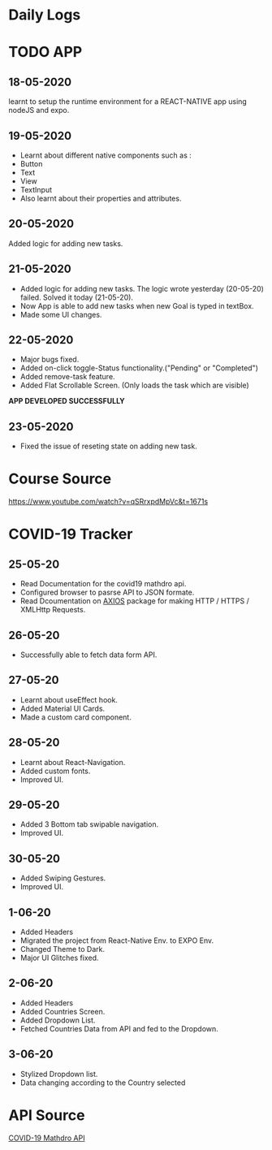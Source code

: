 # Daily Logs

# TODO APP

## 18-05-2020

learnt to setup the runtime environment for a REACT-NATIVE app using nodeJS and expo.

## 19-05-2020

- Learnt about different native components such as :
- Button
- Text
- View
- TextInput
- Also learnt about their properties and attributes.

## 20-05-2020

Added logic for adding new tasks.

## 21-05-2020

- Added logic for adding new tasks. The logic wrote yesterday (20-05-20) failed. Solved it today (21-05-20).
- Now App is able to add new tasks when new Goal is typed in textBox.
- Made some UI changes.

## 22-05-2020

- Major bugs fixed.
- Added on-click toggle-Status functionality.("Pending" or "Completed")
- Added remove-task feature.
- Added Flat Scrollable Screen. (Only loads the task which are visible)

<b>APP DEVELOPED SUCCESSFULLY</b> <br>

## 23-05-2020

- Fixed the issue of reseting state on adding new task.

# Course Source

https://www.youtube.com/watch?v=qSRrxpdMpVc&t=1671s

# COVID-19 Tracker

## 25-05-20

- Read Documentation for the covid19 mathdro api.
- Configured browser to pasrse API to JSON formate.
- Read Dcoumentation on <a href="https://www.npmjs.com/package/react-native-axios">AXIOS</a> package for making HTTP / HTTPS / XMLHttp Requests.

## 26-05-20

- Successfully able to fetch data form API.

## 27-05-20

- Learnt about useEffect hook.
- Added Material UI Cards.
- Made a custom card component.

## 28-05-20

- Learnt about React-Navigation.
- Added custom fonts.
- Improved UI.

## 29-05-20

- Added 3 Bottom tab swipable navigation.
- Improved UI.

## 30-05-20

- Added Swiping Gestures.
- Improved UI.

## 1-06-20

- Added Headers
- Migrated the project from React-Native Env. to EXPO Env.
- Changed Theme to Dark.
- Major UI Glitches fixed.

## 2-06-20

- Added Headers
- Added Countries Screen.
- Added Dropdown List.
- Fetched Countries Data from API and fed to the Dropdown.

## 3-06-20

- Stylized Dropdown list.
- Data changing according to the Country selected

# API Source

<a href="https://covid19.mathdro.id/api">COVID-19 Mathdro API</a>
